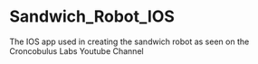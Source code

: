 # Sandwich_Robot_IOS
The IOS app used in creating the sandwich robot as seen on the Croncobulus Labs Youtube Channel
